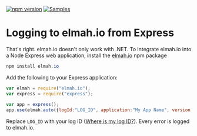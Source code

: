 [![npm version](https://badge.fury.io/js/elmah.io.svg)](https://badge.fury.io/js/elmah.io)
[![Samples](https://img.shields.io/badge/samples-1-brightgreen.svg)](https://github.com/elmahio/elmah.io.express/tree/master/examples/express)

# Logging to elmah.io from Express

That's right. elmah.io doesn't only work with .NET. To integrate elmah.io into a Node Express web application, install the [elmah.io](https://www.npmjs.com/package/elmah.io) npm package

```powershell
npm install elmah.io
```

Add the following to your Express application:

```javascript
var elmah = require("elmah.io");
var express = require("express");
 
var app = express();
app.use(elmah.auto({logId:"LOG_ID", application:"My App Name", version: "42.0.0"}));
```

Replace `LOG_ID` with your log ID ([Where is my log ID?](https://docs.elmah.io/where-is-my-log-id/)). Every error is logged to elmah.io.
